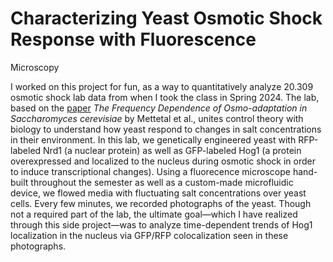# Characterizing Yeast Osmotic Shock Response with Fluorescence 
Microscopy 

I worked on this project for fun, as a way to quantitatively analyze 20.309 osmotic shock lab data from when I took the class in Spring 
2024. The lab, based on the <a 
href="https://www.ncbi.nlm.nih.gov/pmc/articles/PMC2916730/">paper</a> 
<em>The Frequency 
Dependence of Osmo-adaptation in Saccharomyces cerevisiae</em> by Mettetal 
et al., unites control theory with biology to understand how yeast respond 
to changes in salt concentrations in their environment. In this lab, we 
genetically engineered yeast with RFP-labeled Nrd1 (a nuclear protein) as 
well as GFP-labeled Hog1 (a protein overexpressed and localized to 
the nucleus during osmotic shock in order to induce transcriptional 
changes). Using a fluorecence microscope hand-built throughout the 
semester as well as a custom-made microfluidic device, we flowed media 
with fluctuating salt concentrations over yeast cells. Every few minutes, 
we recorded photographs of the yeast. Though not a required part of the 
lab, the ultimate goal—which I have realized through this side project—was to analyze time-dependent trends of Hog1 localization in the nucleus 
via GFP/RFP colocalization seen in these photographs.
